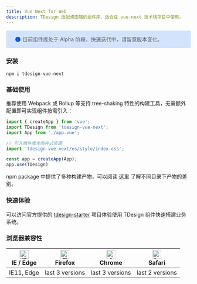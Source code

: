 ```yaml
---
title: Vue Next for Web
description: TDesign 适配桌面端的组件库，适合在 vue-next 技术栈项目中使用。
---
```


<div style="background: #d4e3fc; display: flex; align-items: center; line-height: 20px; padding: 14px 24px; border-radius: 3px; color: #555a65">
  <svg fill="none" viewBox="0 0 16 16" width="16px" height="16px" style="margin-right: 5px">
    <path fill="rgb(0, 82, 217)" d="M8 15A7 7 0 108 1a7 7 0 000 14zM7.4 4h1.2v1.2H7.4V4zm.1 2.5h1V12h-1V6.5z" fillOpacity="0.9"></path>
  </svg>
  目前组件库处于 Alpha 阶段，快速迭代中，请留意版本变化。
</div>

### 安装

```shell
npm i tdesign-vue-next
```

### 基础使用

推荐使用 Webpack 或 Rollup 等支持 tree-shaking 特性的构建工具，无需额外配置即可实现组件按需引入：

```js
import { createApp } from 'vue';
import TDesign from 'tdesign-vue-next';
import App from './app.vue';

// 引入组件库全局样式资源
import 'tdesign-vue-next/es/style/index.css';

const app = createApp(App);
app.use(TDesign)
```

npm package 中提供了多种构建产物，可以阅读 [这里](https://github.com/TDesignOteam/tdesign-common/blob/develop/develop-install.md) 了解不同目录下产物的差别。

### 快速体验

可以访问官方提供的 [tdesign-starter](https://tdesign.tencent.com/starter/vue-next/) 项目体验使用 TDesign 组件快速搭建业务系统。

### 浏览器兼容性

| [<img src="https://raw.githubusercontent.com/alrra/browser-logos/master/src/edge/edge_48x48.png" alt="IE / Edge" width="24px" height="24px" />](http://godban.github.io/browsers-support-badges/)<br/>IE / Edge | [<img src="https://raw.githubusercontent.com/alrra/browser-logos/master/src/firefox/firefox_48x48.png" alt="Firefox" width="24px" height="24px" />](http://godban.github.io/browsers-support-badges/)<br/>Firefox | [<img src="https://raw.githubusercontent.com/alrra/browser-logos/master/src/chrome/chrome_48x48.png" alt="Chrome" width="24px" height="24px" />](http://godban.github.io/browsers-support-badges/)<br/>Chrome | [<img src="https://raw.githubusercontent.com/alrra/browser-logos/master/src/safari/safari_48x48.png" alt="Safari" width="24px" height="24px" />](http://godban.github.io/browsers-support-badges/)<br/>Safari |
| --------------------------------------------------------------------------------------------------------------------------------------------------------------------------------------------------------------- | ----------------------------------------------------------------------------------------------------------------------------------------------------------------------------------------------------------------- | ------------------------------------------------------------------------------------------------------------------------------------------------------------------------------------------------------------- | ------------------------------------------------------------------------------------------------------------------------------------------------------------------------------------------------------------- |
| IE11, Edge                                                                                                                                                                                                      | last 3 versions                                                                                                                                                                                                   | last 3 versions                                                                                                                                                                                               | last 2 versions                                                                                                                                                                                               |
